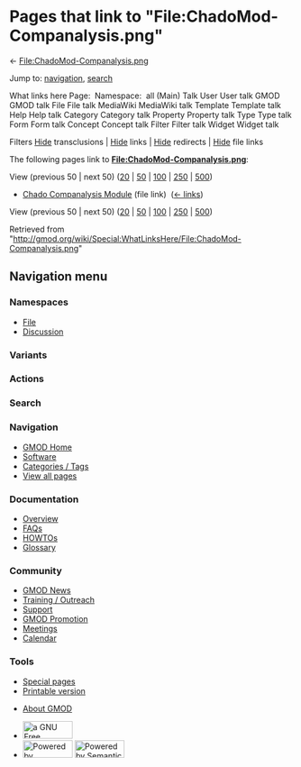 <div id="mw-page-base" class="noprint">

</div>

<div id="mw-head-base" class="noprint">

</div>

<div id="content" class="mw-body" role="main">

<span id="top"></span>

<div id="mw-js-message" style="display:none;">

</div>



# <span dir="auto">Pages that link to "File:ChadoMod-Companalysis.png"</span>

<div id="bodyContent">

<div id="contentSub">

←
[File:ChadoMod-Companalysis.png](/wiki/File:ChadoMod-Companalysis.png "File:ChadoMod-Companalysis.png")

</div>

<div id="jump-to-nav" class="mw-jump">

Jump to: [navigation](#mw-navigation), [search](#p-search)

</div>

<div id="mw-content-text">

What links here Page:  Namespace:  all (Main) Talk User User talk GMOD
GMOD talk File File talk MediaWiki MediaWiki talk Template Template talk
Help Help talk Category Category talk Property Property talk Type Type
talk Form Form talk Concept Concept talk Filter Filter talk Widget
Widget talk

Filters
[Hide](/mediawiki/index.php?title=Special:WhatLinksHere/File:ChadoMod-Companalysis.png&hidetrans=1 "Special:WhatLinksHere/File:ChadoMod-Companalysis.png")
transclusions \|
[Hide](/mediawiki/index.php?title=Special:WhatLinksHere/File:ChadoMod-Companalysis.png&hidelinks=1 "Special:WhatLinksHere/File:ChadoMod-Companalysis.png")
links \|
[Hide](/mediawiki/index.php?title=Special:WhatLinksHere/File:ChadoMod-Companalysis.png&hideredirs=1 "Special:WhatLinksHere/File:ChadoMod-Companalysis.png")
redirects \|
[Hide](/mediawiki/index.php?title=Special:WhatLinksHere/File:ChadoMod-Companalysis.png&hideimages=1 "Special:WhatLinksHere/File:ChadoMod-Companalysis.png")
file links

The following pages link to
**[File:ChadoMod-Companalysis.png](/wiki/File:ChadoMod-Companalysis.png "File:ChadoMod-Companalysis.png")**:

View (previous 50 \| next 50)
([20](/mediawiki/index.php?title=Special:WhatLinksHere/File:ChadoMod-Companalysis.png&limit=20 "Special:WhatLinksHere/File:ChadoMod-Companalysis.png")
\|
[50](/mediawiki/index.php?title=Special:WhatLinksHere/File:ChadoMod-Companalysis.png&limit=50 "Special:WhatLinksHere/File:ChadoMod-Companalysis.png")
\|
[100](/mediawiki/index.php?title=Special:WhatLinksHere/File:ChadoMod-Companalysis.png&limit=100 "Special:WhatLinksHere/File:ChadoMod-Companalysis.png")
\|
[250](/mediawiki/index.php?title=Special:WhatLinksHere/File:ChadoMod-Companalysis.png&limit=250 "Special:WhatLinksHere/File:ChadoMod-Companalysis.png")
\|
[500](/mediawiki/index.php?title=Special:WhatLinksHere/File:ChadoMod-Companalysis.png&limit=500 "Special:WhatLinksHere/File:ChadoMod-Companalysis.png"))

- [Chado Companalysis
  Module](/wiki/Chado_Companalysis_Module "Chado Companalysis Module")
  (file link) ‎ <span class="mw-whatlinkshere-tools">([←
  links](/mediawiki/index.php?title=Special:WhatLinksHere&target=Chado+Companalysis+Module "Special:WhatLinksHere"))</span>

View (previous 50 \| next 50)
([20](/mediawiki/index.php?title=Special:WhatLinksHere/File:ChadoMod-Companalysis.png&limit=20 "Special:WhatLinksHere/File:ChadoMod-Companalysis.png")
\|
[50](/mediawiki/index.php?title=Special:WhatLinksHere/File:ChadoMod-Companalysis.png&limit=50 "Special:WhatLinksHere/File:ChadoMod-Companalysis.png")
\|
[100](/mediawiki/index.php?title=Special:WhatLinksHere/File:ChadoMod-Companalysis.png&limit=100 "Special:WhatLinksHere/File:ChadoMod-Companalysis.png")
\|
[250](/mediawiki/index.php?title=Special:WhatLinksHere/File:ChadoMod-Companalysis.png&limit=250 "Special:WhatLinksHere/File:ChadoMod-Companalysis.png")
\|
[500](/mediawiki/index.php?title=Special:WhatLinksHere/File:ChadoMod-Companalysis.png&limit=500 "Special:WhatLinksHere/File:ChadoMod-Companalysis.png"))

</div>

<div class="printfooter">

Retrieved from
"<http://gmod.org/wiki/Special:WhatLinksHere/File:ChadoMod-Companalysis.png>"

</div>

<div id="catlinks" class="catlinks catlinks-allhidden">

</div>

<div class="visualClear">

</div>

</div>

</div>

<div id="mw-navigation">

## Navigation menu

<div id="mw-head">



<div id="left-navigation">

<div id="p-namespaces" class="vectorTabs" role="navigation"
aria-labelledby="p-namespaces-label">

### Namespaces

- <span id="ca-nstab-image"><a href="/wiki/File:ChadoMod-Companalysis.png" accesskey="c"
  title="View the file page [c]">File</a></span>
- <span id="ca-talk"><a
  href="/mediawiki/index.php?title=File_talk:ChadoMod-Companalysis.png&amp;action=edit&amp;redlink=1"
  accesskey="t"
  title="Discussion about the content page [t]">Discussion</a></span>

</div>

<div id="p-variants" class="vectorMenu emptyPortlet" role="navigation"
aria-labelledby="p-variants-label">

### 

### Variants[](#)

<div class="menu">

</div>

</div>

</div>

<div id="right-navigation">



<div id="p-cactions" class="vectorMenu emptyPortlet" role="navigation"
aria-labelledby="p-cactions-label">

### Actions[](#)

<div class="menu">

</div>

</div>

<div id="p-search" role="search">

### Search

<div id="simpleSearch">

</div>

</div>

</div>

</div>

<div id="mw-panel">

<div id="p-logo" role="banner">

<a href="/wiki/Main_Page"
style="background-image: url(http://gmod.org/images/GMOD-cogs.png);"
title="Visit the main page"></a>

</div>

<div id="p-Navigation" class="portal" role="navigation"
aria-labelledby="p-Navigation-label">

### Navigation

<div class="body">

- <span id="n-GMOD-Home">[GMOD Home](/wiki/Main_Page)</span>
- <span id="n-Software">[Software](/wiki/GMOD_Components)</span>
- <span id="n-Categories-.2F-Tags">[Categories /
  Tags](/wiki/Categories)</span>
- <span id="n-View-all-pages">[View all
  pages](/wiki/Special:AllPages)</span>

</div>

</div>

<div id="p-Documentation" class="portal" role="navigation"
aria-labelledby="p-Documentation-label">

### Documentation

<div class="body">

- <span id="n-Overview">[Overview](/wiki/Overview)</span>
- <span id="n-FAQs">[FAQs](/wiki/Category:FAQ)</span>
- <span id="n-HOWTOs">[HOWTOs](/wiki/Category:HOWTO)</span>
- <span id="n-Glossary">[Glossary](/wiki/Glossary)</span>

</div>

</div>

<div id="p-Community" class="portal" role="navigation"
aria-labelledby="p-Community-label">

### Community

<div class="body">

- <span id="n-GMOD-News">[GMOD News](/wiki/GMOD_News)</span>
- <span id="n-Training-.2F-Outreach">[Training /
  Outreach](/wiki/Training_and_Outreach)</span>
- <span id="n-Support">[Support](/wiki/Support)</span>
- <span id="n-GMOD-Promotion">[GMOD
  Promotion](/wiki/GMOD_Promotion)</span>
- <span id="n-Meetings">[Meetings](/wiki/Meetings)</span>
- <span id="n-Calendar">[Calendar](/wiki/Calendar)</span>

</div>

</div>

<div id="p-tb" class="portal" role="navigation"
aria-labelledby="p-tb-label">

### Tools

<div class="body">

- <span id="t-specialpages"><a href="/wiki/Special:SpecialPages" accesskey="q"
  title="A list of all special pages [q]">Special pages</a></span>
- <span id="t-print"><a
  href="/mediawiki/index.php?title=Special:WhatLinksHere/File:ChadoMod-Companalysis.png&amp;printable=yes"
  rel="alternate" accesskey="p"
  title="Printable version of this page [p]">Printable version</a></span>

</div>

</div>

</div>

</div>

<div id="footer" role="contentinfo">

- <span id="footer-places-about">[About
  GMOD](/wiki/GMOD:About "GMOD:About")</span>

<!-- -->

- <span id="footer-copyrightico">[<img src="http://www.gnu.org/graphics/gfdl-logo-small.png" width="88"
  height="31" alt="a GNU Free Documentation License" />](http://www.gnu.org/licenses/fdl-1.3.html)</span>
- <span id="footer-poweredbyico">[<img src="/mediawiki/skins/common/images/poweredby_mediawiki_88x31.png"
  width="88" height="31" alt="Powered by MediaWiki" />](//www.mediawiki.org/)
  [<img
  src="/mediawiki/extensions/SemanticMediaWiki/includes/../resources/images/smw_button.png"
  width="88" height="31" alt="Powered by Semantic MediaWiki" />](https://www.semantic-mediawiki.org/wiki/Semantic_MediaWiki)</span>

<div style="clear:both">

</div>

</div>
